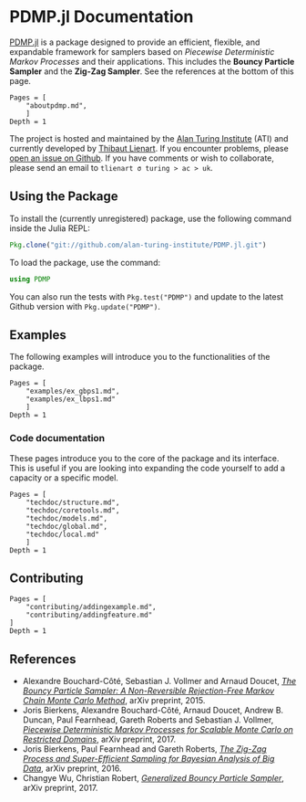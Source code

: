 # PDMP.jl Documentation

[PDMP.jl](https://github.com/alan-turing-institute/PDMP.jl) is a package designed to provide an efficient, flexible, and expandable framework for samplers based on *Piecewise Deterministic Markov Processes* and their applications.
This includes the **Bouncy Particle Sampler** and the **Zig-Zag Sampler**.
See the references at the bottom of this page.

```@contents
Pages = [
    "aboutpdmp.md",
    ]
Depth = 1
```

The project is hosted and maintained by the [Alan Turing Institute](https://www.turing.ac.uk) (ATI) and currently developed by [Thibaut Lienart](http://www.stats.ox.ac.uk/~lienart/). If you encounter problems, please [open an issue on Github](https://github.com/alan-turing-institute/PDMP.jl/issues).
If you have comments or wish to collaborate, please send an email to `tlienart σ turing > ac > uk`.

## Using the Package

To install the (currently unregistered) package, use the following command inside the Julia REPL:

```julia
Pkg.clone("git://github.com/alan-turing-institute/PDMP.jl.git")
```

To load the package, use the command:

```julia
using PDMP
```

You can also run the tests with ```Pkg.test("PDMP")``` and update to the latest Github version with ```Pkg.update("PDMP")```.

## Examples

The following examples will introduce you to the functionalities of the package.

```@contents
Pages = [
    "examples/ex_gbps1.md",
    "examples/ex_lbps1.md"
    ]
Depth = 1
```

### Code documentation

These pages introduce you to the core of the package and its interface.
This is useful if you are looking into expanding the code yourself to add a capacity or a specific model.

```@contents
Pages = [
    "techdoc/structure.md",
    "techdoc/coretools.md",
    "techdoc/models.md",
    "techdoc/global.md",
    "techdoc/local.md"
    ]
Depth = 1
```

## Contributing

```@contents
Pages = [
    "contributing/addingexample.md",
    "contributing/addingfeature.md"
]
Depth = 1
```

## References

* Alexandre Bouchard-Côté, Sebastian J. Vollmer and Arnaud Doucet, [*The Bouncy Particle Sampler: A Non-Reversible Rejection-Free Markov Chain Monte Carlo Method*](https://arxiv.org/abs/1510.02451), arXiv preprint, 2015.
* Joris Bierkens, Alexandre Bouchard-Côté, Arnaud Doucet, Andrew B. Duncan, Paul Fearnhead, Gareth Roberts and Sebastian J. Vollmer, [*Piecewise Deterministic Markov Processes for Scalable Monte Carlo on Restricted Domains*](https://arxiv.org/pdf/1701.04244.pdf), arXiv preprint, 2017.
* Joris Bierkens, Paul Fearnhead and Gareth Roberts, [*The Zig-Zag Process and Super-Efficient Sampling for Bayesian Analysis of Big Data*](https://arxiv.org/pdf/1607.03188.pdf), arXiv preprint, 2016.
* Changye Wu, Christian Robert, [*Generalized Bouncy Particle Sampler*](https://arxiv.org/pdf/1706.04781.pdf), arXiv preprint, 2017.

